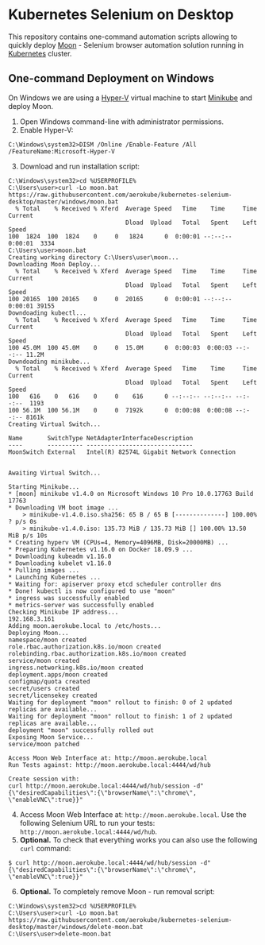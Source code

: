 # Kubernetes Selenium on Desktop

This repository contains one-command automation scripts allowing to quickly deploy [Moon](https://aerokube.com/moon/) - Selenium browser automation solution running in [Kubernetes](https://kubernetes.io/) cluster.

## One-command Deployment on Windows

On Windows we are using a [Hyper-V](https://en.wikipedia.org/wiki/Hyper-V) virtual machine to start [Minikube](https://github.com/kubernetes/minikube) and deploy Moon.

1) Open Windows command-line with administrator permissions. 
2) Enable Hyper-V:
```
C:\Windows\system32>DISM /Online /Enable-Feature /All /FeatureName:Microsoft-Hyper-V
```

3) Download and run installation script:
```
C:\Windows\system32>cd %USERPROFILE%
C:\Users\user>curl -Lo moon.bat https://raw.githubusercontent.com/aerokube/kubernetes-selenium-desktop/master/windows/moon.bat
  % Total    % Received % Xferd  Average Speed   Time    Time     Time  Current
                                 Dload  Upload   Total   Spent    Left  Speed
100  1824  100  1824    0     0   1824      0  0:00:01 --:--:--  0:00:01  3334
C:\Users\user>moon.bat
Creating working directory C:\Users\user\moon...
Downloading Moon Deploy...
  % Total    % Received % Xferd  Average Speed   Time    Time     Time  Current
                                 Dload  Upload   Total   Spent    Left  Speed
100 20165  100 20165    0     0  20165      0  0:00:01 --:--:--  0:00:01 39155
Downdoading kubectl...
  % Total    % Received % Xferd  Average Speed   Time    Time     Time  Current
                                 Dload  Upload   Total   Spent    Left  Speed
100 45.0M  100 45.0M    0     0  15.0M      0  0:00:03  0:00:03 --:--:-- 11.2M
Downdoading minikube...
  % Total    % Received % Xferd  Average Speed   Time    Time     Time  Current
                                 Dload  Upload   Total   Spent    Left  Speed
100   616    0   616    0     0    616      0 --:--:-- --:--:-- --:--:--  1193
100 56.1M  100 56.1M    0     0  7192k      0  0:00:08  0:00:08 --:--:-- 8161k
Creating Virtual Switch...

Name       SwitchType NetAdapterInterfaceDescription
----       ---------- ------------------------------
MoonSwitch External   Intel(R) 82574L Gigabit Network Connection


Awaiting Virtual Switch...

Starting Minikube...
* [moon] minikube v1.4.0 on Microsoft Windows 10 Pro 10.0.17763 Build 17763
* Downloading VM boot image ...
    > minikube-v1.4.0.iso.sha256: 65 B / 65 B [--------------] 100.00% ? p/s 0s
    > minikube-v1.4.0.iso: 135.73 MiB / 135.73 MiB [] 100.00% 13.50 MiB p/s 10s
* Creating hyperv VM (CPUs=4, Memory=4096MB, Disk=20000MB) ...
* Preparing Kubernetes v1.16.0 on Docker 18.09.9 ...
* Downloading kubeadm v1.16.0
* Downloading kubelet v1.16.0
* Pulling images ...
* Launching Kubernetes ...
* Waiting for: apiserver proxy etcd scheduler controller dns
* Done! kubectl is now configured to use "moon"
* ingress was successfully enabled
* metrics-server was successfully enabled
Checking Minikube IP address...
192.168.3.161
Adding moon.aerokube.local to /etc/hosts...
Deploying Moon...
namespace/moon created
role.rbac.authorization.k8s.io/moon created
rolebinding.rbac.authorization.k8s.io/moon created
service/moon created
ingress.networking.k8s.io/moon created
deployment.apps/moon created
configmap/quota created
secret/users created
secret/licensekey created
Waiting for deployment "moon" rollout to finish: 0 of 2 updated replicas are available...
Waiting for deployment "moon" rollout to finish: 1 of 2 updated replicas are available...
deployment "moon" successfully rolled out
Exposing Moon Service...
service/moon patched

Access Moon Web Interface at: http://moon.aerokube.local
Run Tests against: http://moon.aerokube.local:4444/wd/hub

Create session with:
curl http://moon.aerokube.local:4444/wd/hub/session -d"{\"desiredCapabilities\":{\"browserName\":\"chrome\", \"enableVNC\":true}}"

```

4) Access Moon Web Interface at: `http://moon.aerokube.local`. Use the following Selenium URL to run your tests: `http://moon.aerokube.local:4444/wd/hub`.
5) **Optional.** To check that everything works you can also use the following `curl` command:
```
$ curl http://moon.aerokube.local:4444/wd/hub/session -d"{\"desiredCapabilities\":{\"browserName\":\"chrome\", \"enableVNC\":true}}"
```
6) **Optional.** To completely remove Moon - run removal script:
```
C:\Windows\system32>cd %USERPROFILE%
C:\Users\user>curl -Lo moon.bat https://raw.githubusercontent.com/aerokube/kubernetes-selenium-desktop/master/windows/delete-moon.bat
C:\Users\user>delete-moon.bat

```
